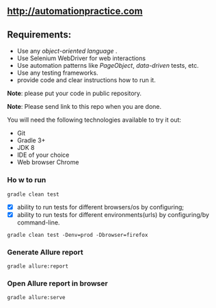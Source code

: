## http://automationpractice.com

## Requirements:
- Use any *object-oriented language* .
- Use Selenium WebDriver for web interactions
- Use automation patterns like *PageObject*, *data-driven* tests, etc.
- Use any testing frameworks. 
- provide code and clear instructions how to run it.

**Note**: please put your code in public repository.

**Note**: Please send link to this repo when you are done.

You will need the following technologies available to try it out:
* Git
* Gradle 3+
* JDK 8
* IDE of your choice 
* Web browser Chrome

### Ho w to run

```gradle clean test```

- [x] ability to run tests for different browsers/os by configuring;
- [x] ability to run tests for different environments(urls) by configuring/by command-line.

```gradle clean test -Denv=prod -Dbrowser=firefox``` 

### Generate Allure report 

```gradle allure:report```

### Open Allure report in browser

```gradle allure:serve```


![]()

![]()

![]()



